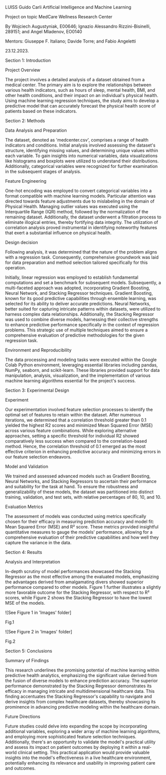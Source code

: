 ﻿LUISS Guido Carli
Artificial Intelligence and Machine Learning

Project on topic
MedCare Wellness Research Center

By Wojciech Augustyniak, E00646; Ignazio Alessandro Rizzini-Bisinelli, 289151; and Angel Mladenov, EO0140

Mentors: Giuseppe F. Italiano; Davide Torre; and Fabio Angeletti

23.12.2023.


Section 1: Introduction

Project Overview

The project involves a detailed analysis of a dataset obtained from a medical center. The primary aim is to explore the relationships between various health indicators, such as hours of sleep, mental health, BMI, and other health conditions, and their impact on an individual's physical health. Using machine learning regression techniques, the study aims to develop a predictive model that can accurately forecast the physical health score of patients based on these indicators.


Section 2: Methods

Data Analysis and Preparation

The dataset, denoted as 'medcenter.csv', comprises a range of health indicators and conditions. Initial analysis involved assessing the dataset's structure, identifying missing values, and determining unique values within each variable. To gain insights into numerical variables, data visualizations like histograms and boxplots were utilized to understand their distributions. Additionally, categorical variables were recognized for further examination in the subsequent stages of analysis.

Feature Engineering

One-hot encoding was employed to convert categorical variables into a format compatible with machine learning models. Particular attention was directed towards feature adjustments due to mislabeling in the domain of Physical Health. Managing outlier values was executed using the Interquartile Range (IQR) method, followed by the normalization of the remaining dataset. Additionally, the dataset underwent a filtration process to eliminate illogical entries, thereby fortifying data integrity. The utilization of correlation analysis proved instrumental in identifying noteworthy features that exert a substantial influence on physical health.




Design decision

Following analysis, it was determined that the nature of the problem aligns with a regression task. Consequently, comprehensive groundwork was laid for data preparation and method selection tailored specifically for this operation.

Initially, linear regression was employed to establish fundamental computations and set a benchmark for subsequent models. Subsequently, a multi-faceted approach was adopted, incorporating Gradient Boosting, Neural Network, and Stacking Regressor techniques. Gradient Boosting, known for its good predictive capabilities through ensemble learning, was selected for its ability to deliver accurate predictions. Neural Networks, better suited for capturing intricate patterns within datasets, were utilized to harness complex data relationships. Additionally, the Stacking Regressor was used to combine diverse models, harnessing their collective strengths to enhance predictive performance specifically in the context of regression problems. This strategic use of multiple techniques aimed to ensure a comprehensive evaluation of predictive methodologies for the given regression task.


Environment and Reproducibility

The data processing and modeling tasks were executed within the Google Colab Python environment, leveraging essential libraries including pandas, NumPy, seaborn, and scikit-learn. These libraries provided support for data manipulation, analysis, visualization, and the implementation of various machine learning algorithms essential for the project's success.



Section 3: Experimental Design

Experiment

Our experimentation involved feature selection processes to identify the optimal set of features to retain within the dataset. After numerous iterations, we determined that a correlation threshold greater than 0.1 yielded the highest R2 scores and minimized Mean Squared Error (MSE) across various feature combinations. While exploring alternative approaches, setting a specific threshold for individual R2 showed comparatively less success when compared to the correlation-based method. Hence, the correlation threshold of 0.1 emerged as the most effective criterion in enhancing predictive accuracy and minimizing errors in our feature selection endeavors.

Model and Validation

We trained and assessed advanced models such as Gradient Boosting, Neural Networks, and Stacking Regressors to ascertain their performance and suitability for the task at hand. To ensure the robustness and generalizability of these models, the dataset was partitioned into distinct training, validation, and test sets, with relative percentages of 80, 10, and 10.


Evaluation Metrics

The assessment of models was conducted using metrics specifically chosen for their efficacy in measuring prediction accuracy and model fit: Mean Squared Error (MSE) and R² score. These metrics provided insightful quantitative measures to gauge the models' performance, allowing for a comprehensive evaluation of their predictive capabilities and how well they capture the variance in the data.

Section 4: Results

Analysis and Interpretation

In-depth scrutiny of model performances showcased the Stacking Regressor as the most effective among the evaluated models, emphasizing the advantages derived from amalgamating divers showed superior performance compared to other models. Figure 1 further illustrates a slightly more favorable outcome for the Stacking Regressor, with respect to R² scores, while Figure 2 shows the Stacking Regressor to have the lowest MSE of the models.

![See Figure 1 in 'Images' folder]

Fig.1

![See Figure 2 in 'Images' folder]

Fig.2

Section 5: Conclusions

Summary of Findings

This research underlines the promising potential of machine learning within predictive health analytics, emphasizing the significant value derived from the fusion of diverse models to enhance prediction accuracy. The superior performance demonstrated by the Stacking Regressor demonstrates its efficacy in managing intricate and multidimensional healthcare data. This finding accentuates the Stacking Regressor's capability to navigate and derive insights from complex healthcare datasets, thereby showcasing its prominence in advancing predictive modeling within the healthcare domain.

Future Directions

Future studies could delve into expanding the scope by incorporating additional variables, exploring a wider array of machine learning algorithms, and employing more sophisticated feature selection techniques. Additionally, there's an opportunity to validate the model's practical utility and assess its impact on patient outcomes by deploying it within a real-world clinical setting. This practical application would provide valuable insights into the model's effectiveness in a live healthcare environment, potentially enhancing its relevance and usability in improving patient care and outcomes.

